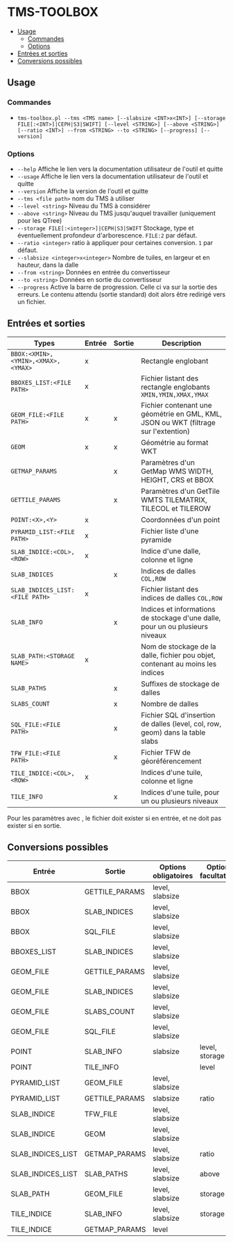 # TMS-TOOLBOX

- [Usage](#usage)
  - [Commandes](#commandes)
  - [Options](#options)
- [Entrées et sorties](#entrées-et-sorties)
- [Conversions possibles](#conversions-possibles)

## Usage

### Commandes

* `tms-toolbox.pl --tms <TMS name> [--slabsize <INT>x<INT>] [--storage FILE[:<INT>]|CEPH|S3|SWIFT] [--level <STRING>] [--above <STRING>] [--ratio <INT>] --from <STRING> --to <STRING> [--progress] [--version]`

### Options

* `--help` Affiche le lien vers la documentation utilisateur de l'outil et quitte
* `--usage` Affiche le lien vers la documentation utilisateur de l'outil et quitte
* `--version` Affiche la version de l'outil et quitte
* `--tms <file path>` nom du TMS à utiliser
* `--level <string>` Niveau du TMS à considérer
* `--above <string>` Niveau du TMS jusqu'auquel travailler (uniquement pour les QTree)
* `--storage FILE[:<integer>]|CEPH|S3|SWIFT` Stockage, type et éventuellement profondeur d'arborescence. `FILE:2` par défaut.
* `--ratio <integer>` ratio à appliquer pour certaines conversion. `1` par défaut.
* `--slabsize <integer>x<integer>` Nombre de tuiles, en largeur et en hauteur, dans la dalle
* `--from <string>` Données en entrée du convertisseur
* `--to <string>` Données en sortie du convertisseur
* `--progress` Active la barre de progression. Celle ci va sur la sortie des erreurs. Le contenu attendu (sortie standard) doit alors être redirigé vers un fichier.

## Entrées et sorties

| Types                              | Entrée | Sortie    | Description                                                                         |
| ---------------------------------- | ------ | --------- | ----------------------------------------------------------------------------------- |
| `BBOX:<XMIN>,<YMIN>,<XMAX>,<YMAX>` | x      |           | Rectangle englobant                                                                 |
| `BBOXES_LIST:<FILE PATH>`          | x      |           | Fichier listant des rectangle englobants `XMIN,YMIN,XMAX,YMAX`                      |
| `GEOM_FILE:<FILE PATH>`            | x      | x         | Fichier contenant une géométrie en GML, KML, JSON ou WKT (filtrage sur l'extention) |
| `GEOM`                             | x      | x         | Géométrie au format WKT                                                             |
| `GETMAP_PARAMS`                    |        | x         | Paramètres d'un GetMap WMS WIDTH, HEIGHT, CRS et BBOX                               |
| `GETTILE_PARAMS`                   |        | x         | Paramètres d'un GetTile WMTS TILEMATRIX, TILECOL et TILEROW                         |
| `POINT:<X>,<Y>`                    | x      |           | Coordonnées d'un point                                                              |
| `PYRAMID_LIST:<FILE PATH>`         | x      |           | Fichier liste d'une pyramide                                                        |
| `SLAB_INDICE:<COL>,<ROW>`          | x      |           | Indice d'une dalle, colonne et ligne                                                |
| `SLAB_INDICES`                     |        | x         | Indices de dalles `COL,ROW`                                                         |
| `SLAB_INDICES_LIST:<FILE PATH>`    | x      |           | Fichier listant des indices de dalles `COL,ROW`                                     |
| `SLAB_INFO`                        |        | x         | Indices et informations de stockage d'une dalle, pour un ou plusieurs niveaux       |
| `SLAB_PATH:<STORAGE NAME>`         | x      |           | Nom de stockage de la dalle, fichier pou objet, contenant au moins les indices      |
| `SLAB_PATHS`                       |        | x         | Suffixes de stockage de dalles                                                      |
| `SLABS_COUNT`                      |        | x         | Nombre de dalles                                                                    |
| `SQL_FILE:<FILE PATH>`             |        | x         | Fichier SQL d'insertion de dalles (level, col, row, geom) dans la table slabs       |
| `TFW_FILE:<FILE PATH>`             |        | x         | Fichier TFW de géoréférencement                                                     |
| `TILE_INDICE:<COL>,<ROW>`          | x      |           | Indices d'une tuile, colonne et ligne                                               |
| `TILE_INFO`                        |        | x         | Indices d'une tuile, pour un ou plusieurs niveaux                                   |

Pour les paramètres avec <FILE PATH>, le fichier doit exister si en entrée, et ne doit pas exister si en sortie.

## Conversions possibles

| Entrée            | Sortie              | Options obligatoires | Options facultatives |
| ----------------- | ------------------- | -------------------- | -------------------- |
| BBOX              | GETTILE_PARAMS      | level, slabsize      |                      |
| BBOX              | SLAB_INDICES        | level, slabsize      |                      |
| BBOX              | SQL_FILE            | level, slabsize      |                      |
| BBOXES_LIST       | SLAB_INDICES        | level, slabsize      |                      |
| GEOM_FILE         | GETTILE_PARAMS      | level, slabsize      |                      |
| GEOM_FILE         | SLAB_INDICES        | level, slabsize      |                      |
| GEOM_FILE         | SLABS_COUNT         | level, slabsize      |                      |
| GEOM_FILE         | SQL_FILE            | level, slabsize      |                      |
| POINT             | SLAB_INFO           | slabsize             | level, storage       |
| POINT             | TILE_INFO           |                      | level                |
| PYRAMID_LIST      | GEOM_FILE           | level, slabsize      |                      |
| PYRAMID_LIST      | GETTILE_PARAMS      | slabsize             | ratio                |
| SLAB_INDICE       | TFW_FILE            | level, slabsize      |                      |
| SLAB_INDICE       | GEOM                | level, slabsize      |                      |
| SLAB_INDICES_LIST | GETMAP_PARAMS       | level, slabsize      | ratio                |
| SLAB_INDICES_LIST | SLAB_PATHS          | level, slabsize      | above                |
| SLAB_PATH         | GEOM_FILE           | level, slabsize      | storage              |
| TILE_INDICE       | SLAB_INFO           | level, slabsize      | storage              |
| TILE_INDICE       | GETMAP_PARAMS       | level                |                      |
